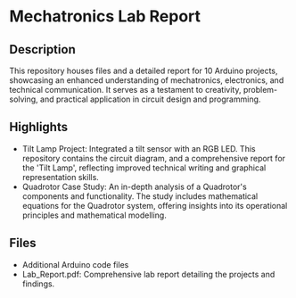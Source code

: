 # Mechatronics Lab Report
## Description
This repository houses files and a detailed report for 10 Arduino projects, showcasing an enhanced understanding of mechatronics, electronics, and technical communication. It serves as a testament to creativity, problem-solving, and practical application in circuit design and programming.

## Highlights
- Tilt Lamp Project: Integrated a tilt sensor with an RGB LED. This repository contains the circuit diagram, and a comprehensive report for the 'Tilt Lamp', reflecting improved technical writing and graphical representation skills.
- Quadrotor Case Study: An in-depth analysis of a Quadrotor's components and functionality. The study includes mathematical equations for the Quadrotor system, offering insights into its operational principles and mathematical modelling.

## Files
- Additional Arduino code files
- Lab_Report.pdf: Comprehensive lab report detailing the projects and findings.
